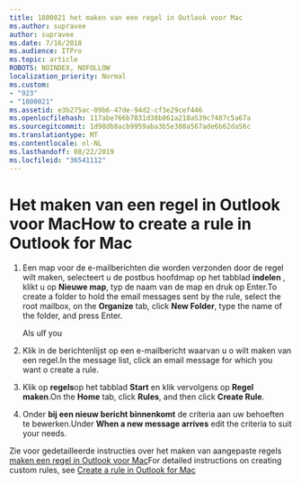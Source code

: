 ```yaml
---
title: 1800021 het maken van een regel in Outlook voor Mac
ms.author: supravee
author: supravee
ms.date: 7/16/2018
ms.audience: ITPro
ms.topic: article
ROBOTS: NOINDEX, NOFOLLOW
localization_priority: Normal
ms.custom:
- "923"
- "1800021"
ms.assetid: e3b275ac-09b6-47de-94d2-cf3e29cef446
ms.openlocfilehash: 117abe766b7831d38b861a218a539c7487c5a67a
ms.sourcegitcommit: 1d98db8acb9959aba3b5e308a567ade6b62da56c
ms.translationtype: MT
ms.contentlocale: nl-NL
ms.lasthandoff: 08/22/2019
ms.locfileid: "36541112"
---
```

# <a name="how-to-create-a-rule-in-outlook-for-mac"></a><span data-ttu-id="fe24f-102">Het maken van een regel in Outlook voor Mac</span><span class="sxs-lookup"><span data-stu-id="fe24f-102">How to create a rule in Outlook for Mac</span></span>

1. <span data-ttu-id="fe24f-103">Een map voor de e-mailberichten die worden verzonden door de regel wilt maken, selecteert u de postbus hoofdmap op het tabblad **indelen** , klikt u op **Nieuwe map**, typ de naam van de map en druk op Enter.</span><span class="sxs-lookup"><span data-stu-id="fe24f-103">To create a folder to hold the email messages sent by the rule, select the root mailbox, on the **Organize** tab, click **New Folder**, type the name of the folder, and press Enter.</span></span>

    <span data-ttu-id="fe24f-104">Als u</span><span class="sxs-lookup"><span data-stu-id="fe24f-104">If you</span></span> 

2. <span data-ttu-id="fe24f-105">Klik in de berichtenlijst op een e-mailbericht waarvan u o wilt maken van een regel.</span><span class="sxs-lookup"><span data-stu-id="fe24f-105">In the message list, click an email message for which you want o create a rule.</span></span>

3. <span data-ttu-id="fe24f-106">Klik op **regels**op het tabblad **Start** en klik vervolgens op **Regel maken**.</span><span class="sxs-lookup"><span data-stu-id="fe24f-106">On the **Home** tab, click **Rules**, and then click **Create Rule**.</span></span>

4. <span data-ttu-id="fe24f-107">Onder **bij een nieuw bericht binnenkomt** de criteria aan uw behoeften te bewerken.</span><span class="sxs-lookup"><span data-stu-id="fe24f-107">Under **When a new message arrives** edit the criteria to suit your needs.</span></span> 

<span data-ttu-id="fe24f-108">Zie voor gedetailleerde instructies over het maken van aangepaste regels [maken een regel in Outlook voor Mac](https://aka.ms/AA1uy0v)</span><span class="sxs-lookup"><span data-stu-id="fe24f-108">For detailed instructions on creating custom rules, see [Create a rule in Outlook for Mac](https://aka.ms/AA1uy0v)</span></span>
  